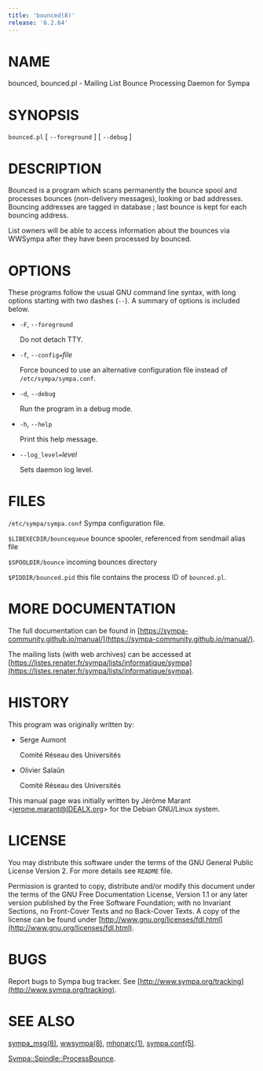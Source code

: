 ```yaml
---
title: 'bounced(8)'
release: '6.2.64'
---
```


# NAME

bounced, bounced.pl - Mailing List Bounce Processing Daemon for Sympa

# SYNOPSIS

`bounced.pl` \[ `--foreground` \] \[ `--debug` \]

# DESCRIPTION

Bounced is a program which scans permanently the bounce spool and
processes bounces (non-delivery messages), looking or bad addresses.
Bouncing addresses are tagged in database ; last bounce is kept for
each bouncing address.

List owners will be able to access information about the bounces
via WWSympa after they have been processed by bounced.

# OPTIONS

These programs follow the usual GNU command line syntax,
with long options starting with two dashes (`--`).  A summary of
options is included below.

- `-F`, `--foreground`

    Do not detach TTY.

- `-f`, `--config=`_file_

    Force bounced to use an alternative configuration file instead
    of `/etc/sympa/sympa.conf`.

- `-d`, `--debug`

    Run the program in a debug mode.

- `-h`, `--help`

    Print this help message.

- `--log_level=`_level_

    Sets daemon log level.

# FILES

`/etc/sympa/sympa.conf` Sympa configuration file.

`$LIBEXECDIR/bouncequeue` bounce spooler, referenced from sendmail alias file

`$SPOOLDIR/bounce` incoming bounces directory

`$PIDDIR/bounced.pid` this file contains the process ID
of `bounced.pl`.

# MORE DOCUMENTATION

The full documentation can be
found in [https://sympa-community.github.io/manual/](https://sympa-community.github.io/manual/).

The mailing lists (with web archives) can be accessed at
[https://listes.renater.fr/sympa/lists/informatique/sympa](https://listes.renater.fr/sympa/lists/informatique/sympa).

# HISTORY

This program was originally written by:

- Serge Aumont

    Comité Réseau des Universités

- Olivier Salaün

    Comité Réseau des Universités

This manual page was initially written by
Jérôme Marant &lt;jerome.marant@IDEALX.org>
for the Debian GNU/Linux system.

# LICENSE

You may distribute this software under the terms of the GNU General
Public License Version 2.  For more details see `README` file.

Permission is granted to copy, distribute and/or modify this document
under the terms of the GNU Free Documentation License, Version 1.1 or
any later version published by the Free Software Foundation; with no
Invariant Sections, no Front-Cover Texts and no Back-Cover Texts.  A
copy of the license can be found under
[http://www.gnu.org/licenses/fdl.html](http://www.gnu.org/licenses/fdl.html).

# BUGS

Report bugs to Sympa bug tracker.
See [http://www.sympa.org/tracking](http://www.sympa.org/tracking).

# SEE ALSO

[sympa\_msg(8)](./sympa_msg.8.md), [wwsympa(8)](./wwsympa.8.md), [mhonarc(1)](./mhonarc.1.md), [sympa.conf(5)](./sympa.conf.5.md).

[Sympa::Spindle::ProcessBounce](./Sympa-Spindle-ProcessBounce.3.md).
